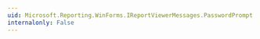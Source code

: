 ```yaml
---
uid: Microsoft.Reporting.WinForms.IReportViewerMessages.PasswordPrompt
internalonly: False
---
```


